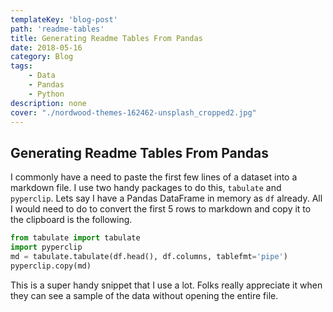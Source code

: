 ```yaml
---
templateKey: 'blog-post'
path: 'readme-tables'
title: Generating Readme Tables From Pandas
date: 2018-05-16
category: Blog
tags:
    - Data
    - Pandas
    - Python
description: none
cover: "./nordwood-themes-162462-unsplash_cropped2.jpg"
---
```


## Generating Readme Tables From Pandas

I commonly have a need to paste the first few lines of a dataset into a markdown file.  I use two handy packages to do this, ```tabulate``` and ```pyperclip```.  Lets say I have a Pandas DataFrame in memory as ```df``` already.  All I would need to do to convert the first 5 rows to markdown and copy it to the clipboard is the following.

```Python
from tabulate import tabulate
import pyperclip
md = tabulate.tabulate(df.head(), df.columns, tablefmt='pipe')
pyperclip.copy(md)
```


This is a super handy snippet that I use a lot.  Folks really appreciate it when they can see a sample of the data without opening the entire file.